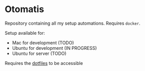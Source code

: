 # Otomatis

Repository containing all my setup automations. Requires `docker`.

Setup available for:
* Mac for development (TODO)
* Ubuntu for development (IN PROGRESS)
* Ubuntu for server (TODO)

Requires the [dotfiles](https://github.com/swissarmybox/dotfiles) to be accessible
